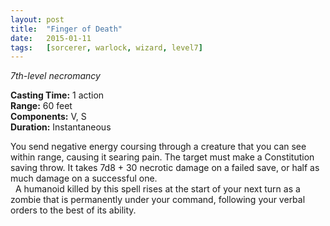 ```yaml
---
layout: post
title:  "Finger of Death"
date:   2015-01-11
tags:   [sorcerer, warlock, wizard, level7]
---
```


_7th-level necromancy_

**Casting Time:** 1 action  
**Range:** 60 feet  
**Components:** V, S  
**Duration:** Instantaneous

You send negative energy coursing through a creature that you can see within range, causing it searing pain. The target must make a Constitution saving throw. It takes 7d8 + 30 necrotic damage on a failed save, or half as much damage on a successful one.  
&nbsp;&nbsp;A humanoid killed by this spell rises at the start of your next turn as a zombie that is permanently under your command, following your verbal orders to the best of its ability.
